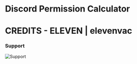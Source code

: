 # Discord Permission Calculator

# CREDITS - ELEVEN | elevenvac

### Support
<img src="https://discordapp.com/api/guilds/881757859099070464/widget.png?style=banner4" alt="Support"/>
